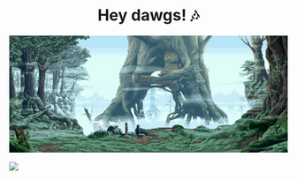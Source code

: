 <h1 align="center">Hey dawgs! 🎶</h1>

<p align="center"><img src="NW0mK39.gif" alt="uwu"></p>
<a href="https://visitorbadge.io/status?path=whatcolorisyourbugati"><img src="https://api.visitorbadge.io/api/visitors?path=whatcolorisyourbugati&countColor=%23e37383" /></a>
